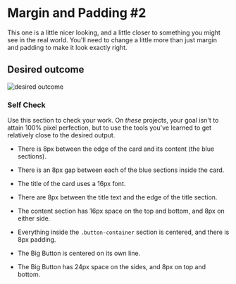 # Margin and Padding #2

This one is a little nicer looking, and a little closer to something you might see in the real world. You'll need to change a little more than just margin and padding to make it look exactly right.

## Desired outcome
![desired outcome](./desired-outcome.png)

### Self Check
Use this section to check your work. On _these_ projects, your goal isn't to attain 100% pixel perfection, but to use the tools you've learned to get relatively close to the desired output.

- There is 8px between the edge of the card and its content (the blue sections).
<!-- I ADDED A PADDINg OMG IS THAT CORRECT? -->
<!-- almost.. should not have changed margin -->
- There is an 8px gap between each of the blue sections inside the card.
<!-- no idea if that was right  but whatever for now -->
<!--  -->
- The title of the card uses a 16px font.
<!-- i got that one for surezz -->
- There are 8px between the title text and the edge of the title section.
<!-- i got that one too for sure -->
- The content section has 16px space on the top and bottom, and 8px on either side.
<!-- i think i got it.. there is a simpler way to do it probably -->
- Everything inside the `.button-container` section is centered, and there is 8px padding.
<!-- i think i got that too... hmm -->
- The Big Button is centered on its own line.
<!-- hehehe <br> --> 
<!-- YOOO WE USE BLOCK! -->
- The Big Button has 24px space on the sides, and 8px on top and bottom.
<!-- Eyyyy!! ??? -->
